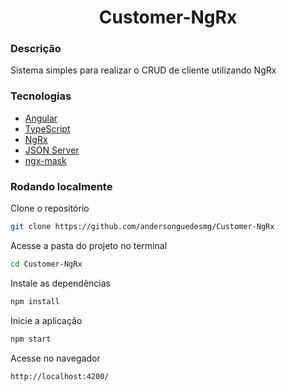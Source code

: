 <h1 align="center">Customer-NgRx</h1>

### Descrição

Sistema simples para realizar o CRUD de cliente utilizando NgRx

### Tecnologias

- [Angular](https://angular.io/)
- [TypeScript](https://www.typescriptlang.org/)
- [NgRx](https://ngrx.io/)
- [JSON Server](https://github.com/typicode/json-server)
- [ngx-mask](https://jsdaddy.github.io/ngx-mask/)

### Rodando localmente

Clone o repositório

```bash
git clone https://github.com/andersonguedesmg/Customer-NgRx
```

Acesse a pasta do projeto no terminal

```bash
cd Customer-NgRx
```

Instale as dependências

```bash
npm install
```

Inicie a aplicação

```bash
npm start
```

Acesse no navegador

```bash
http://localhost:4200/
```
